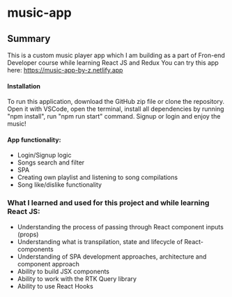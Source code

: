 # music-app
## Summary

This is a custom music player app  which I am building as a part of Fron-end Developer course while learning React JS and Redux
You can try this app here: https://music-app-by-z.netlify.app

#### Installation
To run this application, download the GitHub zip file or clone the repository. Open it with VSCode, open the terminal, install all dependencies by running "npm install", run "npm run start" command. Signup or login and enjoy the music!

#### App functionality:
* Login/Signup logic
* Songs search and filter
* SPA
* Creating own playlist and listening to song compilations
* Song like/dislike functionality

### What I learned and used for this project and while learning React JS:
* Understanding the process of passing through React component inputs (props)
* Understanding what is transpilation, state and lifecycle of React-components
* Understanding of SPA development approaches, architecture and component approach
* Ability to build JSX components
* Ability to work with the RTK Query library
* Ability to use React Hooks
	
	


	


